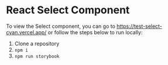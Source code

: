 # React Select Component

To view the Select component, you can go to https://test-select-cyan.vercel.app/ or follow the steps below to run locally:
1. Clone a repository
2. `npm i`
3. `npm run storybook`

